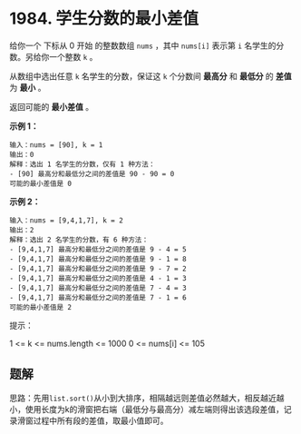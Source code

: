 # 1984. 学生分数的最小差值
给你一个 下标从 0 开始 的整数数组 `nums` ，其中 `nums[i]` 表示第 `i` 名学生的分数。另给你一个整数 `k` 。

从数组中选出任意 `k` 名学生的分数，保证这 `k` 个分数间 **最高分** 和 **最低分** 的 **差值** 为 **最小** 。

返回可能的 **最小差值** 。


**示例 1：**
```shell
输入：nums = [90], k = 1
输出：0
解释：选出 1 名学生的分数，仅有 1 种方法：
- [90] 最高分和最低分之间的差值是 90 - 90 = 0
可能的最小差值是 0
```

**示例 2：**
```shell
输入：nums = [9,4,1,7], k = 2
输出：2
解释：选出 2 名学生的分数，有 6 种方法：
- [9,4,1,7] 最高分和最低分之间的差值是 9 - 4 = 5
- [9,4,1,7] 最高分和最低分之间的差值是 9 - 1 = 8
- [9,4,1,7] 最高分和最低分之间的差值是 9 - 7 = 2
- [9,4,1,7] 最高分和最低分之间的差值是 4 - 1 = 3
- [9,4,1,7] 最高分和最低分之间的差值是 7 - 4 = 3
- [9,4,1,7] 最高分和最低分之间的差值是 7 - 1 = 6
可能的最小差值是 2
```

提示：

1 <= k <= nums.length <= 1000
0 <= nums[i] <= 105

## 题解
思路：先用`list.sort()`从小到大排序，相隔越远则差值必然越大，相反越近越小，使用长度为k的滑窗把右端（最低分与最高分）减左端则得出该选段差值，记录滑窗过程中所有段的差值，取最小值即可。
